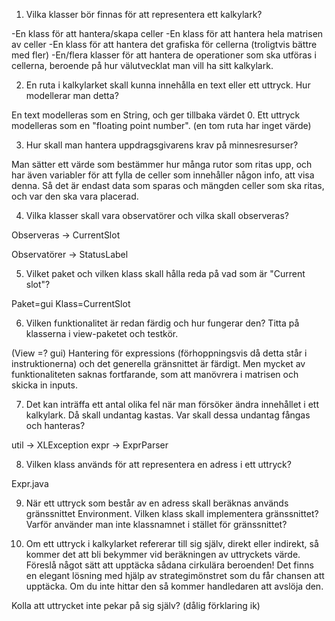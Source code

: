1. Vilka klasser bör finnas för att representera ett kalkylark?

-En klass för att hantera/skapa celler
-En klass för att hantera hela matrisen av celler
-En klass för att hantera det grafiska för cellerna (troligtvis bättre med fler)
-En/flera klasser för att hantera de operationer som ska utföras i cellerna, beroende på hur välutvecklat man vill ha sitt kalkylark.



2. En ruta i kalkylarket skall kunna innehålla en text eller ett uttryck. Hur modellerar man detta?

En text modelleras som en String, och ger tillbaka värdet 0. Ett uttryck modelleras som en "floating point number". (en tom ruta har inget värde)


3. Hur skall man hantera uppdragsgivarens krav på minnesresurser?

Man sätter ett värde som bestämmer hur många rutor som ritas upp, och har även variabler för att fylla de celler som innehåller någon info, att visa denna. Så det är endast data som sparas och mängden celler som ska ritas, och var den ska vara placerad.


4. Vilka klasser skall vara observatörer och vilka skall observeras?

Observeras -> CurrentSlot 

Observatörer -> StatusLabel


5. Vilket paket och vilken klass skall hålla reda på vad som är "Current slot"?

Paket=gui
Klass=CurrentSlot



6. Vilken funktionalitet är redan färdig och hur fungerar den? Titta på klasserna i view-paketet och testkör.

(View =? gui)
Hantering för expressions (förhoppningsvis då detta står i instruktionerna) och det generella gränsnittet är färdigt. Men mycket av funktionaliteten saknas fortfarande, som att manövrera i matrisen och skicka in inputs. 


7. Det kan inträffa ett antal olika fel när man försöker ändra innehållet i ett kalkylark. Då skall undantag kastas. Var skall dessa undantag fångas och hanteras?

util -> XLException
expr -> ExprParser


8. Vilken klass används för att representera en adress i ett uttryck?

Expr.java



9. När ett uttryck som består av en adress skall beräknas används gränssnittet Environment. Vilken klass skall implementera gränssnittet? Varför använder man inte klassnamnet i stället för gränssnittet?




10. Om ett uttryck i kalkylarket refererar till sig själv, direkt eller indirekt, så kommer det att bli bekymmer vid beräkningen av uttryckets värde. Föreslå något sätt att upptäcka sådana cirkulära beroenden! Det finns en elegant lösning med hjälp av strategimönstret som du får chansen att upptäcka. Om du inte hittar den så kommer handledaren att avslöja den.

Kolla att uttrycket inte pekar på sig själv? (dålig förklaring ik)



